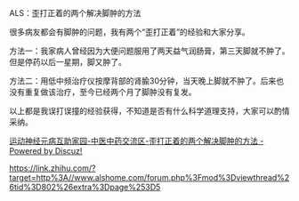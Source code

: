 ALS：歪打正着的两个解决脚肿的方法


很多病友都会有脚肿的问题，我有两个“歪打正着”的经验和大家分享。

方法一：我家病人曾经因为大便问题服用了两天益气润肠膏，第三天脚就不肿了。但是停药以后一星期，脚又肿了。

方法二：用低中频治疗仪按摩背部的肾腧30分钟，当天晚上脚就不肿了。后来也没有重复做该治疗，至今已经两个月了脚肿没有复发。

以上都是我误打误撞的经验获得，不知道是否有什么科学道理支持，大家可以酌情采纳。


[运动神经元病互助家园-中医中药交流区-歪打正着的两个解决脚肿的方法 - Powered by Discuz!](https://link.zhihu.com/?target=http%3A//www.alshome.com/forum.php%3Fmod%3Dviewthread%26tid%3D802%26extra%3Dpage%253D5)

https://link.zhihu.com/?target=http%3A//www.alshome.com/forum.php%3Fmod%3Dviewthread%26tid%3D802%26extra%3Dpage%253D5

